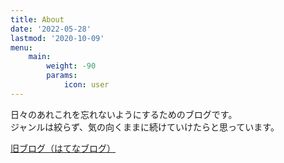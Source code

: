 ```yaml
---
title: About
date: '2022-05-28'
lastmod: '2020-10-09'
menu:
    main: 
        weight: -90
        params:
            icon: user
---
```


日々のあれこれを忘れないようにするためのブログです。  
ジャンルは絞らず、気の向くままに続けていけたらと思っています。

[旧ブログ（はてなブログ）](https://reiichii.hateblo.jp/)